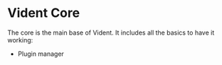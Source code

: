 # Vident Core

The core is the main base of Vident. It includes all the basics to have it working:

- Plugin manager
